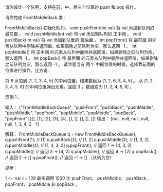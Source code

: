 请你设计一个队列，支持在前，中，后三个位置的 push 和 pop 操作。

请你完成 FrontMiddleBack 类：

FrontMiddleBack() 初始化队列。
void pushFront(int val) 将 val 添加到队列的 最前面 。
void pushMiddle(int val) 将 val 添加到队列的 正中间 。
void pushBack(int val) 将 val 添加到队里的 最后面 。
int popFront() 将 最前面 的元素从队列中删除并返回值，如果删除之前队列为空，那么返回 -1 。
int popMiddle() 将 正中间 的元素从队列中删除并返回值，如果删除之前队列为空，那么返回 -1 。
int popBack() 将 最后面 的元素从队列中删除并返回值，如果删除之前队列为空，那么返回 -1 。
请注意当有 两个 中间位置的时候，选择靠前面的位置进行操作。比方说：

将 6 添加到 [1, 2, 3, 4, 5] 的中间位置，结果数组为 [1, 2, 6, 3, 4, 5] 。
从 [1, 2, 3, 4, 5, 6] 的中间位置弹出元素，返回 3 ，数组变为 [1, 2, 4, 5, 6] 。

示例 1：

输入：
["FrontMiddleBackQueue", "pushFront", "pushBack", "pushMiddle", "pushMiddle", "popFront", "popMiddle", "popMiddle", "popBack", "popFront"]
[[], [1], [2], [3], [4], [], [], [], [], []]
输出：
[null, null, null, null, null, 1, 3, 4, 2, -1]

解释：
FrontMiddleBackQueue q = new FrontMiddleBackQueue();
q.pushFront(1); // [1]
q.pushBack(2); // [1, 2]
q.pushMiddle(3); // [1, 3, 2]
q.pushMiddle(4); // [1, 4, 3, 2]
q.popFront(); // 返回 1 -> [4, 3, 2]
q.popMiddle(); // 返回 3 -> [4, 2]
q.popMiddle(); // 返回 4 -> [2]
q.popBack(); // 返回 2 -> []
q.popFront(); // 返回 -1 -> [] （队列为空）

提示：

1 <= val <= 109
最多调用 1000 次 pushFront， pushMiddle， pushBack， popFront， popMiddle 和 popBack 。
